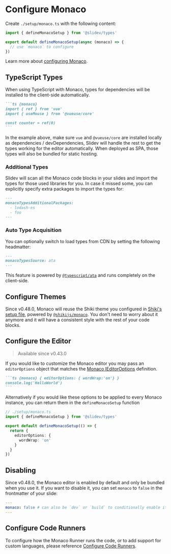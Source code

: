 # Configure Monaco

<Environment type="client" />

Create `./setup/monaco.ts` with the following content:

```ts
import { defineMonacoSetup } from '@slidev/types'

export default defineMonacoSetup(async (monaco) => {
  // use `monaco` to configure
})
```

Learn more about [configuring Monaco](https://github.com/Microsoft/monaco-editor).

## TypeScript Types

When using TypeScript with Monaco, types for dependencies will be installed to the client-side automatically.

````md
```ts {monaco}
import { ref } from 'vue'
import { useMouse } from '@vueuse/core'

const counter = ref(0)
```
````

In the example above, make sure `vue` and `@vueuse/core` are installed locally as dependencies / devDependencies, Slidev will handle the rest to get the types working for the editor automatically. When deployed as SPA, those types will also be bundled for static hosting.

### Additional Types

Slidev will scan all the Monaco code blocks in your slides and import the types for those used libraries for you. In case it missed some, you can explicitly specify extra packages to import the types for:

```md
---
monacoTypesAdditionalPackages:
  - lodash-es
  - foo
---
```

### Auto Type Acquisition

You can optionally switch to load types from CDN by setting the following headmatter:

```md
---
monacoTypesSource: ata
---
```

This feature is powered by [`@typescript/ata`](https://github.com/microsoft/TypeScript-Website/tree/v2/packages/ata) and runs completely on the client-side.

## Configure Themes

Since v0.48.0, Monaco will reuse the Shiki theme you configured in [Shiki's setup file](/custom/config-highlighter#configure-shiki), powered by [`@shikijs/monaco`](https://shiki.style/packages/monaco). You don't need to worry about it anymore and it will have a consistent style with the rest of your code blocks.

## Configure the Editor

> Available since v0.43.0

If you would like to customize the Monaco editor you may pass an `editorOptions` object that matches the [Monaco IEditorOptions](https://microsoft.github.io/monaco-editor/docs.html#interfaces/editor.IEditorOptions.html) definition.

````md
```ts {monaco} { editorOptions: { wordWrap:'on'} }
console.log('HelloWorld')
```
````

Alternatively if you would like these options to be applied to every Monaco instance, you can return them in the `defineMonacoSetup` function

```ts
// ./setup/monaco.ts
import { defineMonacoSetup } from '@slidev/types'

export default defineMonacoSetup(() => {
  return {
    editorOptions: {
      wordWrap: 'on'
    }
  }
})
```

## Disabling

Since v0.48.0, the Monaco editor is enabled by default and only be bundled when you use it. If you want to disable it, you can set `monaco` to `false` in the frontmatter of your slide:

```yaml
---
monaco: false # can also be `dev` or `build` to conditionally enable it
---
```

## Configure Code Runners

To configure how the Monaco Runner runs the code, or to add support for custom languages, please reference [Configure Code Runners](/custom/config-code-runners).
